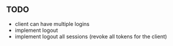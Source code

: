 ## TODO
- client can have multiple logins
- implement logout
- implement logout all sessions (revoke all tokens for the client)
